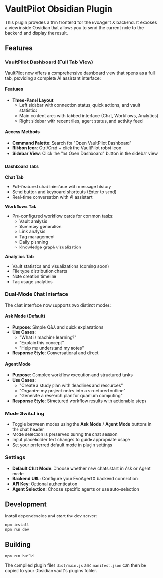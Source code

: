 # VaultPilot Obsidian Plugin

This plugin provides a thin frontend for the EvoAgent X backend. It exposes a view inside Obsidian that allows you to send the current note to the backend and display the result.

## Features

### VaultPilot Dashboard (Full Tab View)

VaultPilot now offers a comprehensive dashboard view that opens as a full tab, providing a complete AI assistant interface:

#### Features
- **Three-Panel Layout**: 
  - Left sidebar with connection status, quick actions, and vault statistics
  - Main content area with tabbed interface (Chat, Workflows, Analytics)
  - Right sidebar with recent files, agent status, and activity feed

#### Access Methods
- **Command Palette**: Search for "Open VaultPilot Dashboard"
- **Ribbon Icon**: Ctrl/Cmd + click the VaultPilot robot icon
- **Sidebar View**: Click the "📊 Open Dashboard" button in the sidebar view

#### Dashboard Tabs

**Chat Tab**
- Full-featured chat interface with message history
- Send button and keyboard shortcuts (Enter to send)
- Real-time conversation with AI assistant

**Workflows Tab**
- Pre-configured workflow cards for common tasks:
  - Vault analysis
  - Summary generation
  - Link analysis
  - Tag management
  - Daily planning
  - Knowledge graph visualization

**Analytics Tab**
- Vault statistics and visualizations (coming soon)
- File type distribution charts
- Note creation timeline
- Tag usage analytics

### Dual-Mode Chat Interface

The chat interface now supports two distinct modes:

#### Ask Mode (Default)
- **Purpose**: Simple Q&A and quick explanations
- **Use Cases**: 
  - "What is machine learning?"
  - "Explain this concept"
  - "Help me understand my notes"
- **Response Style**: Conversational and direct

#### Agent Mode
- **Purpose**: Complex workflow execution and structured tasks
- **Use Cases**:
  - "Create a study plan with deadlines and resources"
  - "Organize my project notes into a structured outline"
  - "Generate a research plan for quantum computing"
- **Response Style**: Structured workflow results with actionable steps

### Mode Switching
- Toggle between modes using the **Ask Mode** / **Agent Mode** buttons in the chat header
- Mode selection is preserved during the chat session
- Input placeholder text changes to guide appropriate usage
- Set your preferred default mode in plugin settings

### Settings
- **Default Chat Mode**: Choose whether new chats start in Ask or Agent mode
- **Backend URL**: Configure your EvoAgentX backend connection
- **API Key**: Optional authentication
- **Agent Selection**: Choose specific agents or use auto-selection

## Development

Install dependencies and start the dev server:

```bash
npm install
npm run dev
```

## Building

```bash
npm run build
```

The compiled plugin files `dist/main.js` and `manifest.json` can then be copied to your Obsidian vault's plugins folder.
